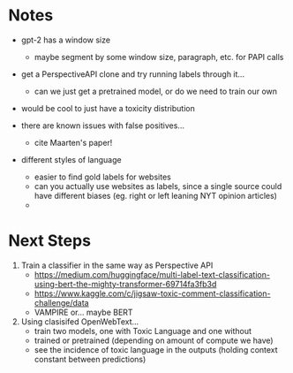 # Notes
- gpt-2 has a window size
     - maybe segment by some window size, paragraph, etc. for PAPI calls
     
- get a PerspectiveAPI clone and try running labels through it...
    - can we just get a pretrained model, or do we need to train our own
    
- would be cool to just have a toxicity distribution 

- there are known issues with false positives...
    - cite Maarten's paper!
    
- different styles of language
    - easier to find gold labels for websites
    - can you actually use websites as labels, since a single source could have different biases (eg. right or left leaning NYT opinion articles)
    - 


# Next Steps
1. Train a classifier in the same way as Perspective API
    - https://medium.com/huggingface/multi-label-text-classification-using-bert-the-mighty-transformer-69714fa3fb3d
    - https://www.kaggle.com/c/jigsaw-toxic-comment-classification-challenge/data
    - VAMPIRE or... maybe BERT
2. Using clasisifed OpenWebText...
    - train two models, one with Toxic Language and one without
    - trained or pretrained (depending on amount of compute we have)
    - see the incidence of toxic language in the outputs (holding context constant between predictions)
